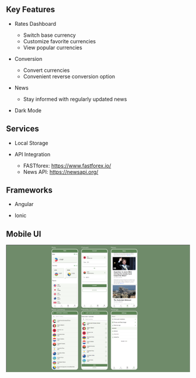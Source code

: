 ## Key Features

- Rates Dashboard
  - Switch base currency
  - Customize favorite currencies
  - View popular currencies

- Conversion
  - Convert currencies
  - Convenient reverse conversion option

- News
  - Stay informed with regularly updated news	

- Dark Mode


## Services

- Local Storage 

- API Integration
  - FASTforex: https://www.fastforex.io/
  - News API: https://newsapi.org/


## Frameworks

- Angular

- Ionic

## Mobile UI

![Mobile UI](https://github.com/chaztyles/Mobile-Currency-Converter-with-News-/blob/a0d769644b940359323257cc9f3328465573b605/src/assets/mobile%20ui/ui%20screenshot.png)



